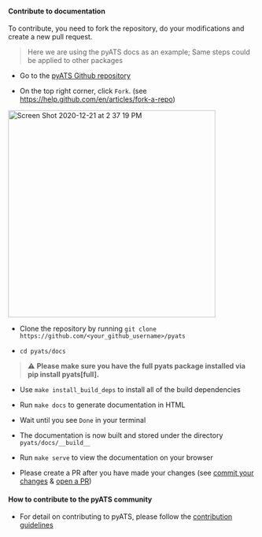 #### Contribute to documentation


To contribute, you need to fork the repository, do your modifications and create a new pull request. 

> Here we are using the pyATS docs as an example; Same steps could be applied to other packages

  - Go to the [pyATS Github repository](https://github.com/CiscoTestAutomation/pyats)
  
  - On the top right corner, click ```Fork```. (see https://help.github.com/en/articles/fork-a-repo)

<img width="421" alt="Screen Shot 2020-12-21 at 2 37 19 PM" src="https://user-images.githubusercontent.com/30438439/102815289-1e75e700-439a-11eb-92bc-e424ddce9758.png">

  - Clone the repository by running ```git clone https://github.com/<your_github_username>/pyats```
  
  - ```cd pyats/docs```
  
  > :warning: **Please make sure you have the full pyats package installed via pip install pyats[full].**

  - Use ```make install_build_deps```  to install all of the build dependencies
  
  - Run ```make docs``` to generate documentation in HTML

  - Wait until you see ```Done``` in your terminal
  
  - The documentation is now built and stored under the directory 
  ```pyats/docs/__build__```

  - Run ```make serve``` to view the documentation on your browser

  - Please create a PR after you have made your changes (see [commit your changes](https://pubhub.devnetcloud.com/media/pyats-development-guide/docs/contribute/contribute.html#commit-your-changes) & [open a PR](https://pubhub.devnetcloud.com/media/pyats-development-guide/docs/contribute/contribute.html#open-a-pull-request))


#### How to contribute to the pyATS community

- For detail on contributing to pyATS, please follow the [contribution guidelines](https://pubhub.devnetcloud.com/media/pyats-development-guide/docs/contribute/contribute.html#)
